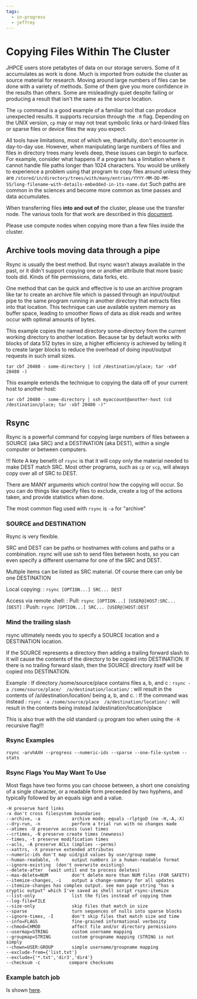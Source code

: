 ```yaml
---
tags:
  - in-progress
  - jeffrey
---
```


# Copying Files Within The Cluster

JHPCE users store petabytes of data on our storage servers. Some of it accumulates as work is done. Much is imported from outside the cluster as source material for research. Moving around large numbers of files can be done with a variety of methods.  Some of them give you more confidence in the results than others. Some are misleadingly quiet despite failing or producing a result that isn't the same as the source location.

The `cp` command is a good example of a familiar tool that can produce unexpected results. It supports recursion through the `-R` flag. Depending on the UNIX version, `cp` may or may not treat symbolic links or hard-linked files or sparse files or device files the way you expect.

All tools have limitations, most of which we, thankfully, don't encounter in day-to-day use. However, when manipulating large numbers of files and files in directory trees many levels deep, these issues can begin to surface. For example, consider what happens if a program has a limitation where it cannot handle file paths longer than 1024 characters. You would be unlikely to experience a problem using that program to copy files around unless they are `/stored/in/directory/trees/with/many/entries/YYYY-MM-DD-MM-SS/long-filename-with-details-embedded-in-its-name.dat`  Such paths are common in the sciences and become more common as time passes and data accumulates.

When transferring files **into and out of** the cluster, please use the transfer node. The various tools for that work are described in this [document](../access/file-transfer.md).

Please use compute nodes when copying more than a few files inside the cluster.

## Archive tools moving data through a pipe

Rsync is usually the best method. But rsync wasn't always available in the past, or it didn't support copying one or another attribute that more basic tools did. Kinds of file permissions, data forks, etc.

One method that can be quick and effective is to use an archive program like tar to create an archive file which is passed through an input/output pipe to the same program running in another directory that extracts files into that location. This technique can use available system memory as buffer space, leading to smoother flows of data as disk reads and writes occur with optimal amounts of bytes.

This example copies the named directory some-directory from the current working directory to another location. Because tar by default works with blocks of data 512 bytes in size, a higher efficiency is achieved by telling it to create larger blocks to reduce the overhead of doing input/output requests in such small sizes.

```
tar cbf 20480 - some-directory | (cd /destination/place; tar -xbf 20480 -)
```
This example extends the technique to copying the data off of your current host to another host:
```
tar cbf 20480 - some-directory | ssh myaccount@another-host (cd /destination/place; tar -xbf 20480 -)"
```

## Rsync

Rsync is a powerful command for copying large numbers of files between a SOURCE (aka SRC) and a DESTINATION (aka DEST), within a single computer or between computers. 

!!! Note
    A key benefit of `rsync` is that it will copy only the material needed to make DEST match SRC. Most other programs, such as `cp` or `scp`, will always copy over all of SRC to DEST.

There are MANY arguments which control how the copying will occur. So you can do things like specify files to exclude, create a log of the actions taken, and provide statistics when done.

The most common flag used with `rsync` is `-a` for "archive"

### SOURCE and DESTINATION

Rsync is very flexible.

SRC and DEST can be paths or hostnames with colons and paths or a combination. rsync will use ssh to send files between hosts, so you can even specify a different username for one of the SRC and DEST.

Multiple items can be listed as SRC material. Of course there can only be one DESTINATION

Local copying:
: `rsync [OPTION...] SRC... DEST`

Access via remote shell:
: Pull:
                 `rsync [OPTION...] [USER@]HOST:SRC... [DEST]`
: Push:
                 `rsync [OPTION...] SRC... [USER@]HOST:DEST`




### Mind the trailing slash

rsync ultimately needs you to specify a SOURCE location and a DESTINATION location.

If the SOURCE represents a directory then adding a trailing forward slash to it will cause the contents of the directory to be copied into DESTINATION. If there is no trailing forward slash, then the SOURCE  directory itself will be copied into DESTINATION.

Example
: If directory /some/source/place contains files a, b, and c
: `rsync -a /some/source/place/  /a/destination/location/`
: will result in the contents of /a/destination/location/ being a, b, and c.
: If the command was instead 
: `rsync -a /some/source/place  /a/destination/location/`
: will result in the contents being instead /a/destination/location/place

This is also true with the old standard `cp` program too when using the `-R` recursive flag!!!

### Rsync Examples

```
rsync -arvhAXH --progress --numeric-ids --sparse --one-file-system --stats
```


### Rsync Flags You May Want To Use

Most flags have two forms you can choose between, a short one consisting of a single character, or a readable form preceeded by two hyphens, and typically followed by an equals sign and a value.
```
-H preserve hard links
-x don't cross filesystem boundaries
--archive, -a            archive mode; equals -rlptgoD (no -H,-A,-X)
--dry-run, -n            perform a trial run with no changes made
--atimes -U preserve access (use) times
--crtimes, -N preserve create times (newness)
--times, -t preserve modification times
--acls, -A preserve ACLs (implies --perms)
--xattrs, -X preserve extended attributes
--numeric-ids don't map uid/gid values by user/group name
--human-readable, -h     output numbers in a human-readable format
--ignore-existing  (don't overwrite existing)
--delete-after  (wait until end to process deletes)
--max-delete=NUM         don't delete more than NUM files (FOR SAFETY) 
--itemize-changes, -i    output a change-summary for all updates 
--itemize-changes has complex output. see man page string "has a cryptic output" which I've saved as shell script rsync-itemize
--list-only              list the files instead of copying them
--log-file=FILE
--size-only              skip files that match in size 
--sparse                 turn sequences of nulls into sparse blocks
--ignore-times, -I       don't skip files that match size and time
--info=FLAGS             fine-grained informational verbosity
--chmod=CHMOD            affect file and/or directory permissions
--usermap=STRING         custom username mapping 
--groupmap=STRING        custom groupname mapping (STRING is not simply
--chown=USER:GROUP       simple username/groupname mapping 
--exclude-from={'list.txt'}
--exclude={'*.txt','dir3','dir4'}
--checksum -c           compare checksums
```

### Example batch job

Is shown [here](../slurm/crafting-jobs.md#copying-data-within-cluster).
